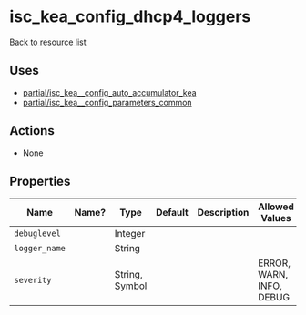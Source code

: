 # isc_kea_config_dhcp4_loggers

[Back to resource list](../README.md#resources)

## Uses

- [partial/isc_kea__config_auto_accumulator_kea](partial/isc_kea__config_auto_accumulator_kea.md)
- [partial/isc_kea__config_parameters_common](partial/isc_kea__config_parameters_common.md)

## Actions

- None

## Properties

| Name          | Name? | Type           | Default | Description | Allowed Values           |
| ------------- | ----- | -------------- | ------- | ----------- | ------------------------ |
| `debuglevel`  |       | Integer        |         |             |                          |
| `logger_name` |       | String         |         |             |                          |
| `severity`    |       | String, Symbol |         |             | ERROR, WARN, INFO, DEBUG |
